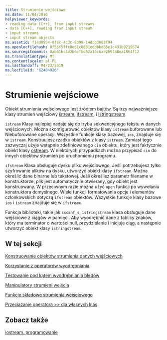 ```yaml
---
title: Strumienie wejściowe
ms.date: 11/04/2016
helpviewer_keywords:
- reading data [C++], from input streams
- data [C++], reading from input stream
- input streams
- input stream objects
ms.assetid: f14d8954-8f8c-4c3c-8b99-14ddb3683f94
ms.openlocfilehash: 0f56f5ffc8e61c0881eddbbd65e1c431b9219674
ms.sourcegitcommit: 0ab61bc3d2b6cfbd52a16c6ab2b97a8ea1864f12
ms.translationtype: MT
ms.contentlocale: pl-PL
ms.lasthandoff: 04/23/2019
ms.locfileid: "62404926"
---
```

# <a name="input-streams"></a>Strumienie wejściowe

Obiekt strumienia wejściowego jest źródłem bajtów. Są trzy najważniejsze klasy strumień wejściowy [istream](../standard-library/basic-istream-class.md), [ifstream](../standard-library/basic-ifstream-class.md), i [istringstream](../standard-library/basic-istringstream-class.md).

`istream` Klasy najlepiej nadaje się do trybu sekwencyjnego tekstu w danych wejściowych. Można skonfigurować obiektów klasy `istream` buforowane lub Niebuforowane operacji. Wszystkie funkcje klasy bazowej, `ios`, znajduje się w `istream`. Konstruujesz rzadko obiektów z klasy `istream`. Zamiast tego zazwyczaj użyje wstępnie zdefiniowanego `cin` obiektu, który jest faktycznie obiekt klasy [ostream](../standard-library/basic-ostream-class.md). W niektórych przypadkach można przypisać `cin` do innych obiektów strumień po uruchomieniu programu.

`ifstream` Klasa obsługuje dysku pliku wejściowego. Jeśli potrzebujesz tylko szyfrowanie plików na dysku, utworzyć obiekt klasy `ifstream`. Można określić dane binarne lub tekstowej. Jeśli określisz parametr filename w konstruktorze, plik jest automatycznie otwierany, gdy obiekt jest konstruowany. W przeciwnym razie można użyć `open` funkcji po wywołaniu konstruktora domyślnego. Wiele funkcji formatowania opcje i elementów członkowskich dotyczą `ifstream` obiektów. Wszystkie funkcje klasy bazowe `ios` i `istream` znajduje się w `ifstream`.

Funkcja biblioteki, takie jak `sscanf_s`, `istringstream` klasa obsługuje dane wejściowe z ciągów w pamięci. Aby wyodrębnić dane z tablicy znaków, który ma terminator o wartości null, przydzielanie i inicjuje ciąg, a następnie utworzyć obiekt klasy `istringstream`.

## <a name="in-this-section"></a>W tej sekcji

[Konstruowanie obiektów strumienia danych wejściowych](../standard-library/constructing-input-stream-objects.md)

[Korzystanie z operatorów wyodrębniania](../standard-library/using-extraction-operators.md)

[Testowanie pod kątem wyodrębniania błędów](../standard-library/testing-for-extraction-errors.md)

[Manipulatory strumieni wejścia](../standard-library/input-stream-manipulators.md)

[Funkcje składowe strumienia wejściowego](../standard-library/input-stream-member-functions.md)

[Przeciążanie operatora >> dla własnych klas](../standard-library/overloading-the-input-operator-for-your-own-classes.md)

## <a name="see-also"></a>Zobacz także

[iostream, programowanie](../standard-library/iostream-programming.md)<br/>
